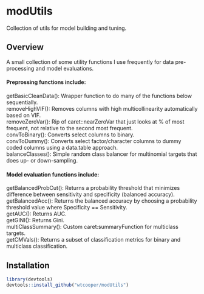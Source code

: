 # modUtils
Collection of utils for model building and tuning.

## Overview
A small collection of some utility functions I use frequently for data pre-processing and model evaluations.

#### Preprossing functions include: <br />
getBasicCleanData(): Wrapper function to do many of the functions below sequentially. <br />
removeHighVIF(): Removes columns with high multicollinearity automatically based on VIF. <br />
removeZeroVar(): Rip of caret::nearZeroVar that just looks at % of most frequent, not relative to the second most frequent. <br />
convToBinary(): Converts select columns to binary. <br />
convToDummy(): Converts select factor/character columns to dummy coded columns using a data.table approach. <br />
balanceClasses(): Simple random class balancer for multinomial targets that does up- or down-sampling. <br />


#### Model evaluation functions include: <br />
getBalancedProbCut(): Returns a probability threshold that minimizes difference between sensitivity and specificity (balanced accuracy). <br />
getBalancedAcc(): Returns the balanced accuracy by choosing a probability threshold value where Specificity == Sensitivity. <br />
getAUC(): Returns AUC. <br />
getGINI(): Returns Gini. <br />
multiClassSummary(): Custom caret:summaryFunction for multiclass targets. <br />
getCMVals(): Returns a subset of classification metrics for binary and multiclass classification.




## Installation

```R
library(devtools) 
devtools::install_github("wtcooper/modUtils")
```

